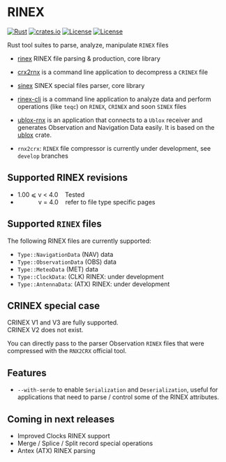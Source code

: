 RINEX 
=====

[![Rust](https://github.com/gwbres/rinex/actions/workflows/rust.yml/badge.svg)](https://github.com/gwbres/rinex/actions/workflows/rust.yml)
[![crates.io](https://docs.rs/rinex/badge.svg)](https://docs.rs/rinex/badge.svg)
[![License](https://img.shields.io/badge/license-Apache%202.0-blue?style=flat-square)](https://github.com/gwbres/rinex/blob/main/LICENSE-APACHE)
[![License](https://img.shields.io/badge/license-MIT-blue?style=flat-square)](https://github.com/gwbres/rinex/blob/main/LICENSE-MIT) 


Rust tool suites to parse, analyze, manipulate `RINEX` files

* [rinex](rinex/) RINEX file parsing & production, core library

* [crx2rnx](crx2rnx/) is a command line application to decompress a `CRINEX` file

* [sinex](sinex/) SINEX special files parser, core library

* [rinex-cli](rinex-cli/) is a command line application
to analyze data and perform operations (like `teqc`) on `RINEX`, `CRINEX` 
and soon `SINEX` files

* [ublox-rnx](ublox-rnx) is an application that connects to a `Ublox`
receiver and generates Observation and Navigation Data easily.
It is based on the [ublox](https://github.com/lkolbly/ublox) crate.

* `rnx2crx`: `RINEX` file compressor is currently under development,
see `develop` branches

## Supported RINEX revisions

* 1.00 ⩽ v < 4.0    Tested 
*             v = 4.0    refer to file type specific pages

## Supported `RINEX` files

The following RINEX files are currently supported:

* `Type::NavigationData` (NAV) data
* `Type::ObservationData` (OBS) data
* `Type::MeteoData` (MET) data
* `Type::ClockData`: (CLK) RINEX: under development
* `Type::AntennaData`: (ATX) RINEX: under development

## CRINEX special case

CRINEX V1 and V3 are fully supported.   
CRINEX V2 does not exist.  

You can directly pass to the parser Observation `RINEX` files that were compressed with 
the `RNX2CRX` official tool.

## Features

* `--with-serde` to enable `Serialization` and `Deserialization`,
useful for applications that need to parse / control some of the
RINEX attributes. 

## Coming in next releases

* Improved Clocks RINEX support
* Merge / Splice / Split record special operations
* Antex (ATX) RINEX parsing
